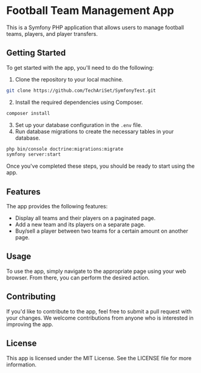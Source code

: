 # Football Team Management App

This is a Symfony PHP application that allows users to manage football teams, players, and player transfers.

## Getting Started

To get started with the app, you'll need to do the following:

1. Clone the repository to your local machine.
```bash
git clone https://github.com/TechAriSet/SymfonyTest.git
```
2. Install the required dependencies using Composer.
```bash
composer install
```
3. Set up your database configuration in the `.env` file. 
4. Run database migrations to create the necessary tables in your database.
```bash
php bin/console doctrine:migrations:migrate
symfony server:start
```

Once you've completed these steps, you should be ready to start using the app.

## Features

The app provides the following features:

- Display all teams and their players on a paginated page.
- Add a new team and its players on a separate page.
- Buy/sell a player between two teams for a certain amount on another page.

## Usage

To use the app, simply navigate to the appropriate page using your web browser. From there, you can perform the desired action.

## Contributing

If you'd like to contribute to the app, feel free to submit a pull request with your changes. We welcome contributions from anyone who is interested in improving the app.

## License

This app is licensed under the MIT License. See the LICENSE file for more information.
